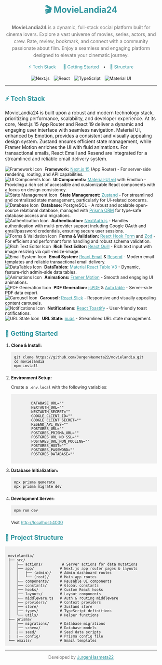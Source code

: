 <div align="center">
  <h1 style="color: #30969f;">🎬 MovieLandia24</h1>

  <p align="center" style="font-size: 1.1em; color: #777; line-height: 1.5;">
    <strong>MovieLandia24</strong> is a dynamic, full-stack social platform built for cinema lovers. Explore a vast universe of movies, series, actors, and crew. Rate, review, bookmark, and connect with a community passionate about film. Enjoy a seamless and engaging platform designed to elevate your cinematic journey.
  </p>

  <p align="center" style="font-size: 1.05em; color: #555;">
    <a href="#tech-stack" style="margin: 0 10px; color: #30969f; text-decoration: none;">⚡ Tech Stack</a>
    <a href="#getting-started" style="margin: 0 10px; color: #30969f; text-decoration: none;">🏁 Getting Started</a> •
    <a href="#project-structure" style="margin: 0 10px; color: #30969f; text-decoration: none;">📁 Structure</a>
  </p>

  <p align="center">
    <img src="https://img.shields.io/badge/Next.js-15-black?style=flat-square&logo=next.js" alt="Next.js" style="margin: 0 5px;"/>
    <img src="https://img.shields.io/badge/React-19-blue?style=flat-square&logo=react" alt="React" style="margin: 0 5px;"/>
    <img src="https://img.shields.io/badge/TypeScript-5-blue?style=flat-square&logo=typescript" alt="TypeScript" style="margin: 0 5px;"/>
    <img src="https://img.shields.io/badge/MUI-6-blue?style=flat-square&logo=mui" alt="Material UI" style="margin: 0 5px;"/>
  </p>
</div>

<hr>

<h2 style="color:#30969f;" id="tech-stack">⚡ Tech Stack</h2>
<p style="font-size:1.1em;">
  MovieLandia24 is built upon a robust and modern technology stack, prioritizing performance, scalability, and developer experience.  At its core, Next.js 15 App Router and React 19 deliver a dynamic and engaging user interface with seamless navigation. Material UI, enhanced by Emotion, provides a consistent and visually appealing design system.  Zustand ensures efficient state management, while Framer Motion enriches the UI with fluid animations.  For transactional emails, React Email and Resend are integrated for a streamlined and reliable email delivery system.
</p>
  <ul style="list-style-type: none; padding-left: 0;">
    <li><img src="https://img.shields.io/badge/-Framework-black?style=flat-square&logo=javascript" alt="Framework Icon" style="margin-right: 5px;"/> <strong>Framework:</strong> <a href="https://nextjs.org/" style="color:#30969f;" target="_blank">Next.js 15</a> (App Router) - For server-side rendering, routing, and API capabilities.</li>
    <li><img src="https://img.shields.io/badge/-UI%20Components-black?style=flat-square&logo=mui" alt="UI Components Icon" style="margin-right: 5px;"/> <strong>UI Components:</strong> <a href="https://mui.com/" style="color:#30969f;" target="_blank">Material-UI v6</a> with Emotion - Providing a rich set of accessible and customizable React components with a focus on design consistency.</li>
    <li><img src="https://img.shields.io/badge/-State%20Management-black?style=flat-square&logo=zustand" alt="State Management Icon" style="margin-right: 5px;"/> <strong>State Management:</strong> <a href="https://github.com/pmndrs/zustand" style="color:#30969f;" target="_blank">Zustand</a> -  For streamlined and centralized state management, particularly for UI-related concerns.</li>
    <li><img src="https://img.shields.io/badge/-Database-black?style=flat-square&logo=postgresql" alt="Database Icon" style="margin-right: 5px;"/> <strong>Database:</strong> PostgreSQL - A robust and scalable open-source relational database, managed with <a href="https://www.prisma.io/" style="color:#30969f;" target="_blank">Prisma ORM</a> for type-safe database access and migrations.</li>
    <li><img src="https://img.shields.io/badge/-Authentication-black?style=flat-square&logo=nextauth.js" alt="Authentication Icon" style="margin-right: 5px;"/> <strong>Authentication:</strong> <a href="https://next-auth.js.org/" style="color:#30969f;" target="_blank">NextAuth.js</a> -  Handles authentication with multi-provider support including Google OAuth and email/password credentials, ensuring secure user sessions.</li>
    <li><img src="https://img.shields.io/badge/-Forms%20%26%20Validation-black?style=flat-square&logo=reacthookform" alt="Forms & Validation Icon" style="margin-right: 5px;"/> <strong>Forms & Validation:</strong> <a href="https://react-hook-form.com/" style="color:#30969f;" target="_blank">React Hook Form</a> and <a href="https://zod.dev/" style="color:#30969f;" target="_blank">Zod</a> - For efficient and performant form handling and robust schema validation.</li>
     <li><img src="https://img.shields.io/badge/-Rich%20Text%20Editor-black?style=flat-square&logo=react" alt="Rich Text Editor Icon" style="margin-right: 5px;"/> <strong>Rich Text Editor:</strong> <a href="https://github.com/zenoamaro/react-quill" style="color:#30969f;" target="_blank">React Quill</a> - Rich text input with image resizing via quill-resize-image.</li>
    <li><img src="https://img.shields.io/badge/-Email%20System-black?style=flat-square&logo=react" alt="Email System Icon" style="margin-right: 5px;"/> <strong>Email System:</strong> <a href="https://react.email/" style="color:#30969f;" target="_blank">React Email</a> & <a href="https://resend.com/" style="color:#30969f;" target="_blank">Resend</a> - Modern email templates and reliable transactional email delivery.</li>
    <li><img src="https://img.shields.io/badge/-DataTables-black?style=flat-square&logo=table" alt="DataTables Icon" style="margin-right: 5px;"/> <strong>DataTables:</strong> <a href="https://www.material-react-table.com/" style="color:#30969f;" target="_blank">Material React Table V3</a> - Dynamic, feature-rich admin-side data tables.</li>
    <li><img src="https://img.shields.io/badge/-Animations-black?style=flat-square&logo=framer" alt="Animations Icon" style="margin-right: 5px;"/> <strong>Animations:</strong> <a href="https://www.framer.com/motion/" style="color:#30969f;" target="_blank">Framer Motion</a> - Smooth and engaging UI animations.</li>
    <li><img src="https://img.shields.io/badge/-PDF%20Generation-black?style=flat-square&logo=pdf" alt="PDF Generation Icon" style="margin-right: 5px;"/> <strong>PDF Generation:</strong> <a href="https://github.com/parallax/jsPDF" style="color:#30969f;" target="_blank">jsPDF</a> & <a href="https://github.com/simonbengtsson/jsPDF-AutoTable" style="color:#30969f;" target="_blank">AutoTable</a> - Server-side PDF data export.</li>
    <li><img src="https://img.shields.io/badge/-Carousel-black?style=flat-square&logo=carousel" alt="Carousel Icon" style="margin-right: 5px;"/> <strong>Carousel:</strong> <a href="https://react-slick.neostack.com/" style="color:#30969f;" target="_blank">React Slick</a> - Responsive and visually appealing content carousels.</li>
    <li><img src="https://img.shields.io/badge/-Notifications-black?style=flat-square&logo=react" alt="Notifications Icon" style="margin-right: 5px;"/> <strong>Notifications:</strong> <a href="https://fkhadra.github.io/react-toastify/" style="color:#30969f;" target="_blank">React Toastify</a> - User-friendly toast notifications.</li>
     <li><img src="https://img.shields.io/badge/-URL%20State-black?style=flat-square&logo=url" alt="URL State Icon" style="margin-right: 5px;"/> <strong>URL State:</strong> <a href="https://www.npmjs.com/package/nuqs" style="color:#30969f;" target="_blank">nuqs</a> - Streamlined URL state management.</li>
</ul>
  
<h2 style="color:#30969f;" id="getting-started">🏁 Getting Started</h2>

<ol style="padding-left: 20px;">
  <li><strong>Clone & Install:</strong>
    <pre style="overflow: auto; background-color:#f0f0f0; padding:10px;"><code>git clone https://github.com/JurgenHasmeta22/movielandia.git
cd movielandia
npm install</code></pre>
  </li>
   <li><strong>Environment Setup:</strong>
    <p>
        Create a <code>.env.local</code> with the following variables:
        </p>
       <pre style="background-color:#f0f0f0; padding:10px; overflow:auto"><code>
        DATABASE_URL=""
        NEXTAUTH_URL=""
        NEXTAUTH_SECRET=""
        GOOGLE_CLIENT_ID=""
        GOOGLE_CLIENT_SECRET=""
        RESEND_API_KEY=""
        POSTGRES_URL=""
        POSTGRES_PRISMA_URL=""
        POSTGRES_URL_NO_SSL=""
        POSTGRES_URL_NON_POOLING=""
        POSTGRES_HOST=""
        POSTGRES_PASSWORD=""
        POSTGRES_DATABASE=""
    </code></pre>
  </li>
   <li><strong>Database Initialization:</strong>
    <pre style="overflow: auto; background-color:#f0f0f0; padding:10px;"><code>npx prisma generate
npx prisma migrate dev</code></pre>
  </li>
   <li><strong>Development Server:</strong>
     <pre style="overflow: auto; background-color:#f0f0f0; padding:10px;"><code>npm run dev</code></pre>
    <p>Visit <a href="http://localhost:4000" style="color:#30969f;" target="_blank">http://localhost:4000</a></p>
  </li>
 </ol>
 <h2 style="color:#30969f;" id="project-structure">📁 Project Structure</h2>

<pre style="overflow: auto; background-color: #f0f0f0; padding: 10px;"><code>
movielandia/
├── src/
│   ├── actions/         # Server actions for data mutations
│   ├── app/            # Next.js app router pages & layouts
│   │   ├── (admin)/    # Admin dashboard routes
│   │   └── (root)/     # Main app routes
│   ├── components/     # Reusable UI components
│   ├── constants/      # Global constants
│   ├── hooks/          # Custom React hooks
│   ├── layouts/        # Layout components
│   ├── middleware.ts   # Auth & routing middleware
│   ├── providers/      # Context providers
│   ├── store/          # Zustand store
│   ├── types/          # TypeScript definitions
│   └── utils/          # Helper functions
├── prisma/
│   ├── migrations/     # Database migrations
│   ├── schema/         # Database models
│   |── seed/           # Seed data scripts
|   |── config/         # Prisma config file
└── emails/             # Email templates
</code></pre>

---

<div align="center">
  <p style="color: #777; font-size: 1em;">Developed by <a href="https://github.com/JurgenHasmeta22" style="color:#30969f;">JurgenHasmeta22</a></p>
</div>
